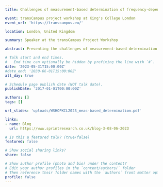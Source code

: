 ```yaml
---
title: Challenges of measurement-based determination of frequency-dependent impedance characteristics

event: transCampus project workshop at King's College London
event_url: 'https://transcampus.eu/'

location: London, United Kingdom

summary: Speaker at the transCampus Project Workshop

abstract: Presenting the challenges of measurement-based determination of frequency-dependent impedance characteristics at a workshop on modelling of distribution systems for harmonic studies in transmission systems

# Talk start and end times.
#   End time can optionally be hidden by prefixing the line with `#`.
date: '2023-05-31T15:00:00Z'
#date_end: '2030-06-01T15:00:00Z'
all_day: true

# Schedule page publish date (NOT talk date).
publishDate: '2017-01-01T00:00:00Z'

authors: []
tags: []

url_slides: 'uploads/WSHOPKCL2023_meas-based_determination.pdf'

links:
- name: Blog
  url: https://www.sprintresearch.co.uk/blog-3-08-06-2023

# Is this a featured talk? (true/false)
featured: false

# Show social sharing links?
share: false

# Show author profile (photo and bio) under the content?
# Edit your author profiles in the `content/authors/` folder
# Then reference their folder names with the `authors` front matter option above
profile: false
---
```

